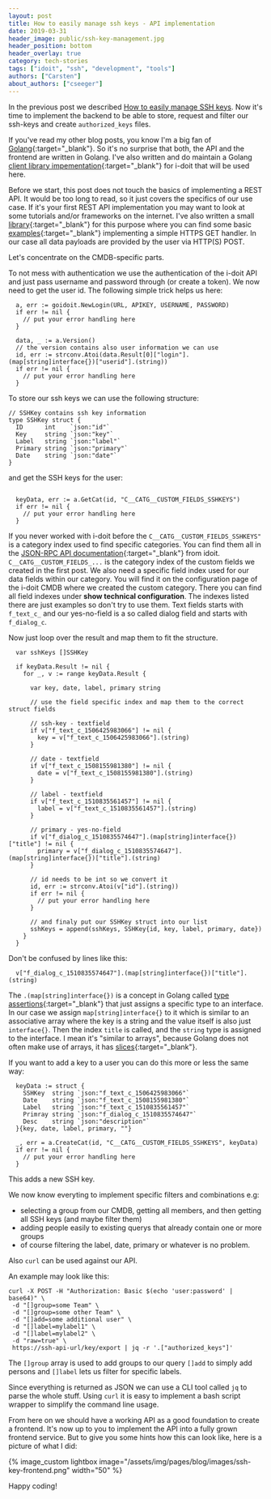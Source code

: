 ```yaml
---
layout: post
title: How to easily manage ssh keys - API implementation
date: 2019-03-31
header_image: public/ssh-key-management.jpg
header_position: bottom
header_overlay: true
category: tech-stories
tags: ["idoit", "ssh", "development", "tools"]
authors: ["Carsten"]
about_authors: ["cseeger"]
---
```


In the previous post we described [How to easily manage SSH keys](/blog/tech-stories/how-to-easily-manage-ssh-keys/). 
Now it's time to implement the backend to be able to store, request and filter our ssh-keys and create `authorized_keys` files.

If you've read my other blog posts, you know I'm a big fan of [Golang](https://golang.org/){:target="_blank"}.
So it's no surprise that both, the API and the frontend are written in Golang.
I've also written and do maintain a Golang [client library impementation](https://github.com/cseeger-epages/i-doit-go-api){:target="_blank"} for i-doit that will be used here.

Before we start, this post does not touch the basics of implementing a REST API.
It would be too long to read, so it just covers the specifics of our use case.
If it's your first REST API implementation you may want to look at some tutorials and/or frameworks on the internet.
I've also written a small [library](https://github.com/cseeger-epages/restfool-go){:target="_blank"} for this purpose where you can find some basic [examples](https://github.com/cseeger-epages/restfool-go/tree/master/examples){:target="_blank"} implementing a simple HTTPS GET handler.
In our case all data payloads are provided by the user via HTTP(S) POST.

Let's concentrate on the CMDB-specific parts.

To not mess with authentication we use the authentication of the i-doit API and just pass username and password through (or create a token).
We now need to get the user id.
The following simple trick helps us here:

```
  a, err := goidoit.NewLogin(URL, APIKEY, USERNAME, PASSWORD)
  if err != nil {
    // put your error handling here
  }

  data, _ := a.Version()
  // the version contains also user information we can use
  id, err := strconv.Atoi(data.Result[0]["login"].(map[string]interface{})["userid"].(string))
  if err != nil {
    // put your error handling here
  }
```
To store our ssh keys we can use the following structure:

```
// SSHKey contains ssh key information
type SSHKey struct {
  ID      int    `json:"id"`
  Key     string `json:"key"`
  Label   string `json:"label"`
  Primary string `json:"primary"`
  Date    string `json:"date"`
}
```
and get the SSH keys for the user:

```

  keyData, err := a.GetCat(id, "C__CATG__CUSTOM_FIELDS_SSHKEYS")
  if err != nil {
    // put your error handling here
  }

```

If you never worked with i-doit before the `C__CATG__CUSTOM_FIELDS_SSHKEYS"` is a category index used to find specific categories.
You can find them all in the [JSON-RPC API documentation](https://kb.i-doit.com/pages/viewpage.action?pageId=7831613&preview=/7831613/61015264/i-doit%20JSON-RPC%201.8.3.pdf){:target="_blank"} from idoit.
`C__CATG__CUSTOM_FIELDS_...` is the category index of the custom fields we created in the first post.
We also need a specific field index used for our data fields within our category.
You will find it on the configuration page of the i-doit CMDB where we created the custom category.
There you can find all field indexes under **show technical configuration**.
The indexes listed there are just examples so don't try to use them.
Text fields starts with `f_text_c_` and our yes-no-field is a so called dialog field and starts with `f_dialog_c`.


Now just loop over the result and map them to fit the structure.

```
  var sshKeys []SSHKey

  if keyData.Result != nil {
    for _, v := range keyData.Result {

      var key, date, label, primary string

      // use the field specific index and map them to the correct struct fields

      // ssh-key - textfield
      if v["f_text_c_1506425983066"] != nil {
        key = v["f_text_c_1506425983066"].(string)
      }

      // date - textfield
      if v["f_text_c_1508155981380"] != nil {
        date = v["f_text_c_1508155981380"].(string)
      }

      // label - textfield
      if v["f_text_c_1510835561457"] != nil {
        label = v["f_text_c_1510835561457"].(string)
      }

      // primary - yes-no-field
      if v["f_dialog_c_1510835574647"].(map[string]interface{})["title"] != nil {
        primary = v["f_dialog_c_1510835574647"].(map[string]interface{})["title"].(string)
      }

      // id needs to be int so we convert it
      id, err := strconv.Atoi(v["id"].(string))
      if err != nil {
        // put your error handling here
      }
  
      // and finaly put our SSHKey struct into our list
      sshKeys = append(sshKeys, SSHKey{id, key, label, primary, date})
    }
  }
```
Don't be confused by lines like this:

```
  v["f_dialog_c_1510835574647"].(map[string]interface{})["title"].(string)
```
The `.(map[string]interface{})` is a concept in Golang called [type assertions](https://tour.golang.org/methods/15){:target="_blank"} that just assigns a specific type to an interface.
In our case we assign `map[string]interface{}` to it which is similar to an associative array where the key is a string and the value itself is also just `interface{}`.
Then the index `title` is called, and the `string` type is assigned to the interface.
I mean it's "similar to arrays", because Golang does not often make use of arrays, it has [slices](https://www.godesignpatterns.com/2014/05/arrays-vs-slices.html){:target="_blank"}.

If you want to add a key to a user you can do this more or less the same way:

```
  keyData := struct {
    SSHKey  string `json:"f_text_c_1506425983066"`
    Date    string `json:"f_text_c_1508155981380"`
    Label   string `json:"f_text_c_1510835561457"`
    Primray string `json:"f_dialog_c_1510835574647"`
    Desc    string `json:"description"`
  }{key, date, label, primary, ""}

  _, err = a.CreateCat(id, "C__CATG__CUSTOM_FIELDS_SSHKEYS", keyData)
  if err != nil {
    // put your error handling here
  }
```
This adds a new SSH key.

We now know everyting to implement specific filters and combinations e.g:

- selecting a group from our CMDB, getting all members, and then getting all SSH keys (and maybe filter them)
- adding people easily to existing querys that already contain one or more groups
- of course filtering the label, date, primary or whatever is no problem.

Also `curl` can be used against our API.

An example may look like this:

```
curl -X POST -H "Authorization: Basic $(echo 'user:password' | base64)" \
 -d "[]group=some Team" \
 -d "[]group=some other Team" \
 -d "[]add=some additional user" \
 -d "[]label=mylabel1" \
 -d "[]label=mylabel2" \
 -d "raw=true" \
 https://ssh-api-url/key/export | jq -r '.["authorized_keys"]'
```

The `[]group` array is used to add groups to our query `[]add` to simply add persons and `[]label` lets us filter for specific labels.

Since everything is returned as JSON we can use a CLI tool called `jq` to parse the whole stuff.
Using `curl` it is easy to implement a bash script wrapper to simplify the command line usage.

From here on we should have a working API as a good foundation to create a frontend.
It's now up to you to implement the API into a fully grown frontend service.
But to give you some hints how this can look like, here is a picture of what I did:

{% image_custom lightbox image="/assets/img/pages/blog/images/ssh-key-frontend.png" width="50" %}

Happy coding!
